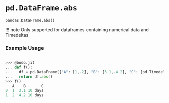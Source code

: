 # `pd.DataFrame.abs`


`pandas.DataFrame.abs()`


!!! note
    Only supported for dataframes containing numerical data and Timedeltas

### Example Usage

```py

>>> @bodo.jit
... def f():
...   df = pd.DataFrame({"A": [1,-2], "B": [3.1,-4.2], "C": [pd.Timedelta(10, unit="D"), pd.Timedelta(-10, unit="D")]})
...   return df.abs()
>>> f()
   A    B       C
0  1  3.1 10 days
1  2  4.2 10 days
```

